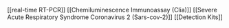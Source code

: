 [[real-time RT-PCR]]
[[Chemiluminescence Immunoassay (Clia)]]
[[Severe Acute Respiratory Syndrome Coronavirus 2 (Sars-cov-2)]]
[[Detection Kits]]
